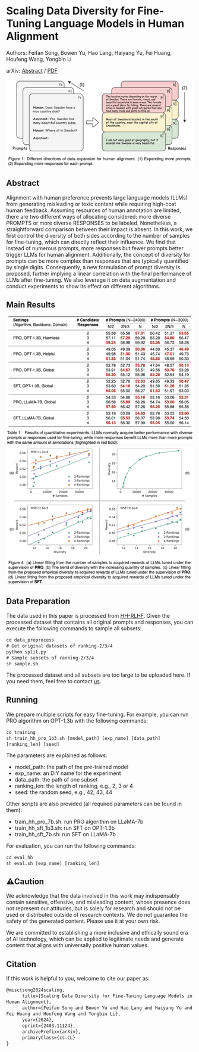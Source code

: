 # Scaling Data Diversity for Fine-Tuning Language Models in Human Alignment
Authors: Feifan Song, Bowen Yu, Hao Lang, Haiyang Yu, Fei Huang, Houfeng Wang, Yongbin Li

arXiv: [Abstract](https://arxiv.org/abs/2403.11124) / [PDF](https://arxiv.org/pdf/2403.11124.pdf)

![model](pics/intro.png)

## Abstract
Alignment with human preference prevents large language models (LLMs) from generating misleading or toxic content while requiring high-cost human feedback. Assuming resources of human annotation are limited, there are two different ways of allocating considered: more diverse PROMPTS or more diverse RESPONSES to be labeled. Nonetheless, a straightforward comparison between their impact is absent. In this work, we first control the diversity of both sides according to the number of samples for fine-tuning, which can directly reflect their influence. We find that instead of numerous prompts, more responses but fewer prompts better trigger LLMs for human alignment. Additionally, the concept of diversity for prompts can be more complex than responses that are typically quantified by single digits. Consequently, a new formulation of prompt diversity is proposed, further implying a linear correlation with the final performance of LLMs after fine-tuning. We also leverage it on data augmentation and conduct experiments to show its effect on different algorithms. 

## Main Results
![quantitative_results](pics/quantitative.png)
![diversity-performance-corrleation](pics/diversity.png)

## Data Preparation
The data used in this paper is processed from [HH-RLHF](https://github.com/anthropics/hh-rlhf). 
Given the processed dataset that contains all original prompts and responses, you can execute the following commands to sample all subsets:

```
cd data_preprocess
# Get original datasets of ranking-2/3/4
python split.py
# Sample subsets of ranking-2/3/4
sh sample.sh
```
The processed dataset and all subsets are too large to be uploaded here. If you need them, feel free to contact [us](songff@stu.pku.edu.cn).

## Running
We prepare multiple scripts for easy fine-tuning. For example, you can run PRO algorithm on OPT-1.3b with the following commands:
```
cd training
sh train_hh_pro_1b3.sh [model_path] [exp_name] [data_path] [ranking_len] [seed]
```
The parameters are explained as follows:
- model_path: the path of the pre-trained model
- exp_name: an DIY name for the experiment
- data_path: the path of one subset
- ranking_len: the length of ranking, e.g., 2, 3 or 4
- seed: the random seed, e.g., 42, 43, 44

Other scripts are also provided (all required parameters can be found in them):
- train_hh_pro_7b.sh: run PRO algorithm on LLaMA-7b
- train_hh_sft_1b3.sh: run SFT on OPT-1.3b
- train_hh_sft_7b.sh: run SFT on LLaMA-7b

For evaluation, you can run the following commands:
```
cd eval_hh
sh eval.sh [exp_name] [ranking_len]
```

## ⚠️Caution
We acknowledge that the data involved in this work may indispensably contain sensitive, offensive, and misleading content, whose presence does not represent our attitudes, but is solely for research and should not be used or distributed outside of research contexts. We do not guarantee the safety of the generated content. Please use it at your own risk.

We are committed to establishing a more inclusive and ethically sound era of AI technology, which can be applied to legitimate needs and generate content that aligns with universally positive human values. 

## Citation
If this work is helpful to you, welcome to cite our paper as:
```
@misc{song2024scaling,
      title={Scaling Data Diversity for Fine-Tuning Language Models in Human Alignment}, 
      author={Feifan Song and Bowen Yu and Hao Lang and Haiyang Yu and Fei Huang and Houfeng Wang and Yongbin Li},
      year={2024},
      eprint={2403.11124},
      archivePrefix={arXiv},
      primaryClass={cs.CL}
}
```